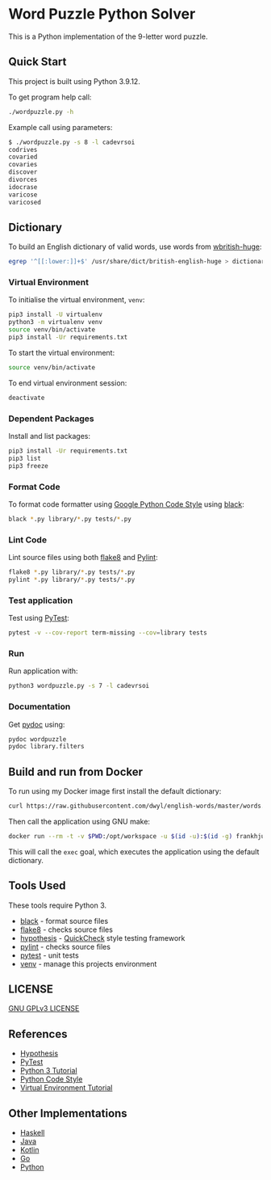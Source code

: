 # Word Puzzle Python Solver

This is a Python implementation of the 9-letter word puzzle.

## Quick Start

This project is built using Python 3.9.12.

To get program help call:

```bash
./wordpuzzle.py -h
```

Example call using parameters:

```bash
$ ./wordpuzzle.py -s 8 -l cadevrsoi
codrives
covaried
covaries
discover
divorces
idocrase
varicose
varicosed
```

## Dictionary

To build an English dictionary of valid words, use words from
[wbritish-huge](http://wordlist.sourceforge.net/):

```bash
egrep '^[[:lower:]]+$' /usr/share/dict/british-english-huge > dictionary
```

### Virtual Environment

To initialise the virtual environment, `venv`:

```bash
pip3 install -U virtualenv
python3 -m virtualenv venv
source venv/bin/activate
pip3 install -Ur requirements.txt
```

To start the virtual environment:

```bash
source venv/bin/activate
```

To end virtual environment session:

```bash
deactivate
```

### Dependent Packages

Install and list packages:

```bash
pip3 install -Ur requirements.txt
pip3 list
pip3 freeze
```

### Format Code

To format code formatter using [Google Python Code
Style](https://github.com/google/styleguide/blob/gh-pages/pyguide.md) using
[black](https://github.com/psf/black):

```bash
black *.py library/*.py tests/*.py
```

### Lint Code

Lint source files using both [flake8](https://github.com/pycqa/flake8) and
[Pylint](https://www.pylint.org/):

```bash
flake8 *.py library/*.py tests/*.py
pylint *.py library/*.py tests/*.py
```

### Test application

Test using [PyTest](https://docs.pytest.org/):

```bash
pytest -v --cov-report term-missing --cov=library tests
```

### Run

Run application with:

```bash
python3 wordpuzzle.py -s 7 -l cadevrsoi
```

### Documentation

Get [pydoc](https://docs.python.org/3/library/pydoc.html) using:

```bash
pydoc wordpuzzle
pydoc library.filters
```

## Build and run from Docker

To run using my Docker image first install the default dictionary:

```bash
curl https://raw.githubusercontent.com/dwyl/english-words/master/words.txt -o dictionary
```

Then call the application using GNU make:

```bash
docker run --rm -t -v $PWD:/opt/workspace -u $(id -u):$(id -g) frankhjung/python:latest make exec
```

This will call the `exec` goal, which executes the application using the default
dictionary.

## Tools Used

These tools require Python 3.

- [black](https://github.com/psf/black) - format source files
- [flake8](https://github.com/pycqa/flake8) - checks source files
- [hypothesis](https://hypothesis.readthedocs.io/) - [QuickCheck](https://en.wikipedia.org/wiki/QuickCheck) style testing framework
- [pylint](https://www.pylint.org/) - checks source files
- [pytest](https://docs.pytest.org/) - unit tests
- [venv](https://docs.python.org/library/venv.html) - manage this projects environment

## LICENSE

[GNU GPLv3 LICENSE](./LICENSE)

## References

- [Hypothesis](https://hypothesis.works/)
- [PyTest](https://docs.pytest.org/)
- [Python 3 Tutorial](https://docs.python.org/3/tutorial/)
- [Python Code Style](https://github.com/google/styleguide/blob/gh-pages/pyguide.md)
- [Virtual Environment Tutorial](https://realpython.com/python-virtual-environments-a-primer/)

## Other Implementations

- [Haskell](https://gitlab.com/frankhjung1/haskell-wordpuzzle)
- [Java](https://gitlab.com/frankhjung1/java-wordpuzzle)
- [Kotlin](https://gitlab.com/frankhjung1/kotlin-wordpuzzle)
- [Go](https://gitlab.com/frankhjung1/go-wordpuzzle)
- [Python](https://gitlab.com/frankhjung1/python-wordpuzzle)
